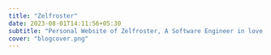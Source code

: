 ```yaml
---
title: "Zelfroster"
date: 2023-08-01T14:11:56+05:30
subtitle: "Personal Website of Zelfroster, A Software Engineer in love with linux."
cover: "blogcover.png"
---
```

